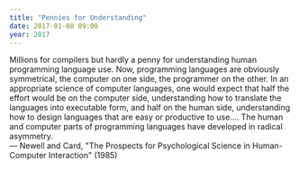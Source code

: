 ```yaml
---
title: "Pennies for Understanding"
date: 2017-01-08 09:00
year: 2017
---
```


<p>
  Millions for compilers but hardly a penny for understanding human
  programming language use. Now, programming languages are obviously
  symmetrical, the computer on one side, the programmer on the
  other. In an appropriate science of computer languages, one would
  expect that half the effort would be on the computer side,
  understanding how to translate the languages into executable form,
  and half on the human side, understanding how to design languages
  that are easy or productive to use.... The human and computer parts
  of programming languages have developed in radical asymmetry.
  <br/>
  &mdash; Newell and Card, "The Prospects for Psychological Science in Human-Computer Interaction" (1985)
</p>
